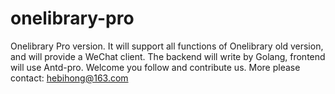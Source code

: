 # onelibrary-pro
Onelibrary Pro version. It will support all functions of Onelibrary old version, and will provide a WeChat client. The backend will write by Golang, frontend will use Antd-pro. Welcome you follow and contribute us. More please contact: hebihong@163.com
